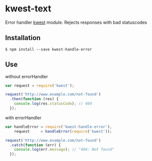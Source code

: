 # kwest-text

Error handler [kwest](https://github.com/Janpot/kwest) module. Rejects responses with bad statuscodes

## Installation

    $ npm install --save kwest-handle-error

## Use

without errorHandler
```js
var request = require('kwest');

request('http://www.example.com/not-found')
  .then(function (res) {
    console.log(res.statusCode); // 404
  });
```

with errorHandler
```js
var handleError = require('kwest-handle-error'),
    request     = handleError(require('kwest'));

request('http://www.example.com/not-found')
  .catch(function (err) {
    console.log(err.message); // "404: Not found"
  });
```
